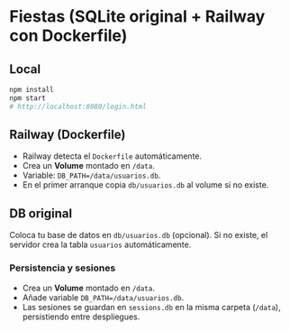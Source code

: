 # Fiestas (SQLite original + Railway con Dockerfile)

## Local
```bash
npm install
npm start
# http://localhost:8080/login.html
```

## Railway (Dockerfile)
- Railway detecta el `Dockerfile` automáticamente.
- Crea un **Volume** montado en `/data`.
- Variable: `DB_PATH=/data/usuarios.db`.
- En el primer arranque copia `db/usuarios.db` al volume si no existe.

## DB original
Coloca tu base de datos en `db/usuarios.db` (opcional). Si no existe, el servidor crea la tabla `usuarios` automáticamente.

### Persistencia y sesiones
- Crea un **Volume** montado en `/data`.
- Añade variable `DB_PATH=/data/usuarios.db`.
- Las sesiones se guardan en `sessions.db` en la misma carpeta (`/data`), persistiendo entre despliegues.
